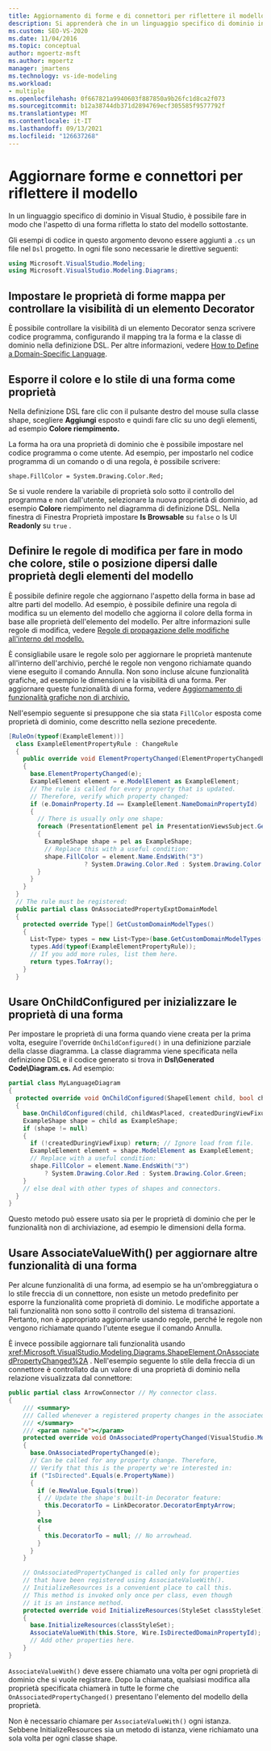 ```yaml
---
title: Aggiornamento di forme e di connettori per riflettere il modello
description: Si apprenderà che in un linguaggio specifico di dominio in Visual Studio è possibile fare in modo che l'aspetto di una forma rifletta lo stato del modello sottostante.
ms.custom: SEO-VS-2020
ms.date: 11/04/2016
ms.topic: conceptual
author: mgoertz-msft
ms.author: mgoertz
manager: jmartens
ms.technology: vs-ide-modeling
ms.workload:
- multiple
ms.openlocfilehash: 0f667821a9940603f887850a9b26fc1d8ca2f073
ms.sourcegitcommit: b12a38744db371d2894769ecf305585f9577792f
ms.translationtype: MT
ms.contentlocale: it-IT
ms.lasthandoff: 09/13/2021
ms.locfileid: "126637268"
---
```

# <a name="update-shapes-and-connectors-to-reflect-the-model"></a>Aggiornare forme e connettori per riflettere il modello

In un linguaggio specifico di dominio in Visual Studio, è possibile fare in modo che l'aspetto di una forma rifletta lo stato del modello sottostante.

Gli esempi di codice in questo argomento devono essere aggiunti a `.cs` un file nel `Dsl` progetto. In ogni file sono necessarie le direttive seguenti:

```csharp
using Microsoft.VisualStudio.Modeling;
using Microsoft.VisualStudio.Modeling.Diagrams;
```

## <a name="set-shape-map-properties-to-control-the-visibility-of-a-decorator"></a>Impostare le proprietà di forme mappa per controllare la visibilità di un elemento Decorator

È possibile controllare la visibilità di un elemento Decorator senza scrivere codice programma, configurando il mapping tra la forma e la classe di dominio nella definizione DSL. Per altre informazioni, vedere [How to Define a Domain-Specific Language](../modeling/how-to-define-a-domain-specific-language.md).

## <a name="expose-the-color-and-style-of-a-shape-as-properties"></a>Esporre il colore e lo stile di una forma come proprietà

Nella definizione DSL fare clic con il pulsante destro del mouse sulla classe shape, scegliere **Aggiungi** esposto e quindi fare clic su uno degli elementi, ad esempio **Colore riempimento.**

La forma ha ora una proprietà di dominio che è possibile impostare nel codice programma o come utente. Ad esempio, per impostarlo nel codice programma di un comando o di una regola, è possibile scrivere:

`shape.FillColor = System.Drawing.Color.Red;`

Se si vuole rendere la variabile di proprietà solo sotto il controllo del programma e non dall'utente, selezionare la nuova proprietà di dominio, ad esempio **Colore** riempimento nel diagramma di definizione DSL. Nella finestra di Finestra Proprietà impostare **Is Browsable** su `false` o Is UI **Readonly** su `true` .

## <a name="define-change-rules-to-make-color-style-or-location-depend-on-model-element-properties"></a>Definire le regole di modifica per fare in modo che colore, stile o posizione dipersi dalle proprietà degli elementi del modello
 È possibile definire regole che aggiornano l'aspetto della forma in base ad altre parti del modello. Ad esempio, è possibile definire una regola di modifica su un elemento del modello che aggiorna il colore della forma in base alle proprietà dell'elemento del modello. Per altre informazioni sulle regole di modifica, vedere [Regole di propagazione delle modifiche all'interno del modello.](../modeling/rules-propagate-changes-within-the-model.md)

 È consigliabile usare le regole solo per aggiornare le proprietà mantenute all'interno dell'archivio, perché le regole non vengono richiamate quando viene eseguito il comando Annulla. Non sono incluse alcune funzionalità grafiche, ad esempio le dimensioni e la visibilità di una forma. Per aggiornare queste funzionalità di una forma, vedere [Aggiornamento di funzionalità grafiche non di archivio.](#OnAssociatedProperty)

 Nell'esempio seguente si presuppone che sia stata `FillColor` esposta come proprietà di dominio, come descritto nella sezione precedente.

```csharp
[RuleOn(typeof(ExampleElement))]
  class ExampleElementPropertyRule : ChangeRule
  {
    public override void ElementPropertyChanged(ElementPropertyChangedEventArgs e)
    {
      base.ElementPropertyChanged(e);
      ExampleElement element = e.ModelElement as ExampleElement;
      // The rule is called for every property that is updated.
      // Therefore, verify which property changed:
      if (e.DomainProperty.Id == ExampleElement.NameDomainPropertyId)
      {
        // There is usually only one shape:
        foreach (PresentationElement pel in PresentationViewsSubject.GetPresentation(element))
        {
          ExampleShape shape = pel as ExampleShape;
          // Replace this with a useful condition:
          shape.FillColor = element.Name.EndsWith("3")
                     ? System.Drawing.Color.Red : System.Drawing.Color.Green;
        }
      }
    }
  }
  // The rule must be registered:
  public partial class OnAssociatedPropertyExptDomainModel
  {
    protected override Type[] GetCustomDomainModelTypes()
    {
      List<Type> types = new List<Type>(base.GetCustomDomainModelTypes());
      types.Add(typeof(ExampleElementPropertyRule));
      // If you add more rules, list them here.
      return types.ToArray();
    }
  }
```

## <a name="use-onchildconfigured-to-initialize-a-shapes-properties"></a>Usare OnChildConfigured per inizializzare le proprietà di una forma

Per impostare le proprietà di una forma quando viene creata per la prima volta, eseguire l'override `OnChildConfigured()` in una definizione parziale della classe diagramma. La classe diagramma viene specificata nella definizione DSL e il codice generato si trova in **Dsl\Generated Code\Diagram.cs.** Ad esempio:

```csharp
partial class MyLanguageDiagram
{
  protected override void OnChildConfigured(ShapeElement child, bool childWasPlaced, bool createdDuringViewFixup)
  {
    base.OnChildConfigured(child, childWasPlaced, createdDuringViewFixup);
    ExampleShape shape = child as ExampleShape;
    if (shape != null)
    {
      if (!createdDuringViewFixup) return; // Ignore load from file.
      ExampleElement element = shape.ModelElement as ExampleElement;
      // Replace with a useful condition:
      shape.FillColor = element.Name.EndsWith("3")
          ? System.Drawing.Color.Red : System.Drawing.Color.Green;
    }
    // else deal with other types of shapes and connectors.
  }
}
```

Questo metodo può essere usato sia per le proprietà di dominio che per le funzionalità non di archiviazione, ad esempio le dimensioni della forma.

## <a name="use-associatevaluewith-to-update-other-features-of-a-shape"></a><a name="OnAssociatedProperty"></a> Usare AssociateValueWith() per aggiornare altre funzionalità di una forma

Per alcune funzionalità di una forma, ad esempio se ha un'ombreggiatura o lo stile freccia di un connettore, non esiste un metodo predefinito per esporre la funzionalità come proprietà di dominio.  Le modifiche apportate a tali funzionalità non sono sotto il controllo del sistema di transazioni. Pertanto, non è appropriato aggiornarle usando regole, perché le regole non vengono richiamate quando l'utente esegue il comando Annulla.

È invece possibile aggiornare tali funzionalità usando <xref:Microsoft.VisualStudio.Modeling.Diagrams.ShapeElement.OnAssociatedPropertyChanged%2A> . Nell'esempio seguente lo stile della freccia di un connettore è controllato da un valore di una proprietà di dominio nella relazione visualizzata dal connettore:

```csharp
public partial class ArrowConnector // My connector class.
{
    /// <summary>
    /// Called whenever a registered property changes in the associated model element.
    /// </summary>
    /// <param name="e"></param>
    protected override void OnAssociatedPropertyChanged(VisualStudio.Modeling.Diagrams.PropertyChangedEventArgs e)
    {
      base.OnAssociatedPropertyChanged(e);
      // Can be called for any property change. Therefore,
      // Verify that this is the property we're interested in:
      if ("IsDirected".Equals(e.PropertyName))
      {
        if (e.NewValue.Equals(true))
        { // Update the shape's built-in Decorator feature:
          this.DecoratorTo = LinkDecorator.DecoratorEmptyArrow;
        }
        else
        {
          this.DecoratorTo = null; // No arrowhead.
        }
      }
    }

    // OnAssociatedPropertyChanged is called only for properties
    // that have been registered using AssociateValueWith().
    // InitializeResources is a convenient place to call this.
    // This method is invoked only once per class, even though
    // it is an instance method.
    protected override void InitializeResources(StyleSet classStyleSet)
    {
      base.InitializeResources(classStyleSet);
      AssociateValueWith(this.Store, Wire.IsDirectedDomainPropertyId);
      // Add other properties here.
    }
}
```

`AssociateValueWith()` deve essere chiamato una volta per ogni proprietà di dominio che si vuole registrare. Dopo la chiamata, qualsiasi modifica alla proprietà specificata chiamerà in tutte le forme che `OnAssociatedPropertyChanged()` presentano l'elemento del modello della proprietà.

Non è necessario chiamare per `AssociateValueWith()` ogni istanza. Sebbene InitializeResources sia un metodo di istanza, viene richiamato una sola volta per ogni classe shape.
